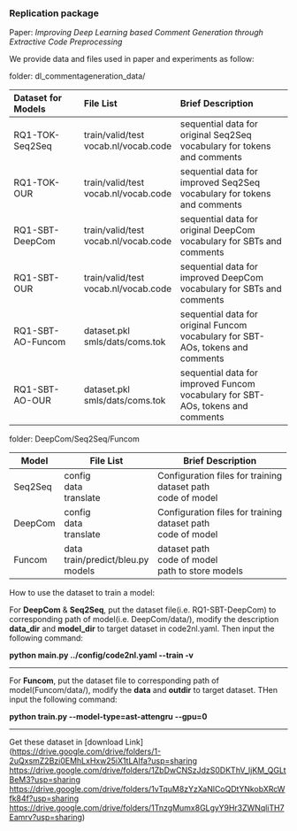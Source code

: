 ### Replication package 

Paper: *Improving Deep Learning based Comment Generation through Extractive Code Preprocessing*

We provide data and files used in paper and experiments as follow:

folder: dl_commentageneration_data/

| Dataset for Models | File List                                 | Brief Description                                            |
| :----------------- | :---------------------------------------- | :----------------------------------------------------------- |
| RQ1-TOK-Seq2Seq    | train/valid/test<br />vocab.nl/vocab.code | sequential data for original Seq2Seq<br />vocabulary for tokens and comments |
| RQ1-TOK-OUR        | train/valid/test<br />vocab.nl/vocab.code | sequential data for improved Seq2Seq<br />vocabulary for tokens and comments |
| RQ1-SBT-DeepCom    | train/valid/test<br />vocab.nl/vocab.code | sequential data for original DeepCom<br />vocabulary for SBTs and comments |
| RQ1-SBT-OUR        | train/valid/test<br />vocab.nl/vocab.code | sequential data for improved DeepCom<br />vocabulary for SBTs and comments |
| RQ1-SBT-AO-Funcom  | dataset.pkl<br />smls/dats/coms.tok       | sequential data for original Funcom<br />vocabulary for SBT-AOs, tokens and comments |
| RQ1-SBT-AO-OUR     | dataset.pkl<br />smls/dats/coms.tok       | sequential data for improved Funcom<br />vocabulary for SBT-AOs, tokens and comments |

folder: DeepCom/Seq2Seq/Funcom

| Model   | File List                                   | Brief Description                                            |
| ------- | ------------------------------------------- | ------------------------------------------------------------ |
| Seq2Seq | config<br />data<br />translate          | Configuration files for training<br />dataset path<br />code of model |
| DeepCom | config<br />data<br />translate             | Configuration files for training<br />dataset path<br />code of model |
| Funcom  | data<br />train/predict/bleu.py<br />models | dataset path<br />code of model<br />path to store models    |

How to use the dataset to train a model:

For **DeepCom** & **Seq2Seq**, put the dataset file(i.e. RQ1-SBT-DeepCom) to corresponding path of model(i.e. DeepCom/data/), modify the description **data_dir** and **model_dir** to target dataset in code2nl.yaml. Then input the following command:

**python __main__.py ../config/code2nl.yaml --train -v**

___________________________________________________________________________________________________________________________________________________________________________________________________________________________________________________________________________________________________________________________________________________________________

For **Funcom**, put the dataset file to corresponding path of model(Funcom/data/), modify the **data** and **outdir** to target dataset. THen input the following command:

**python train.py --model-type=ast-attengru --gpu=0**

______________________________________________________________________________________________________________________________________________________________________________________________________________________________________________________________________________________________________________________________________________________________

Get these dataset in [download Link](https://drive.google.com/drive/folders/1-2uQxsmZ2Bzi0EMhLxHxw25iX1tLAIfa?usp=sharing
https://drive.google.com/drive/folders/1ZbDwCNSzJdzS0DKThV_ljKM_QGLtBeM3?usp=sharing
https://drive.google.com/drive/folders/1vTquM8zYzXaNlCoQDtYNkobXRcWfk84f?usp=sharing
https://drive.google.com/drive/folders/1TnzgMumx8GLgyY9Hr3ZWNqliTH7Eamrv?usp=sharing)
